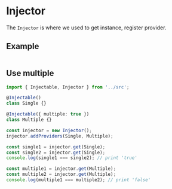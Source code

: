 # Injector

The `Injector` is where we used to get instance, register provider.

## Example

```ts

```

## Use multiple

```ts
import { Injectable, Injector } from '../src';

@Injectable()
class Single {}

@Injectable({ multiple: true })
class Multiple {}

const injector = new Injector();
injector.addProviders(Single, Multiple);

const single1 = injector.get(Single);
const single2 = injector.get(Single);
console.log(single1 === single2); // print 'true'

const multiple1 = injector.get(Multiple);
const multiple2 = injector.get(Multiple);
console.log(multiple1 === multiple2); // print 'false'
```
